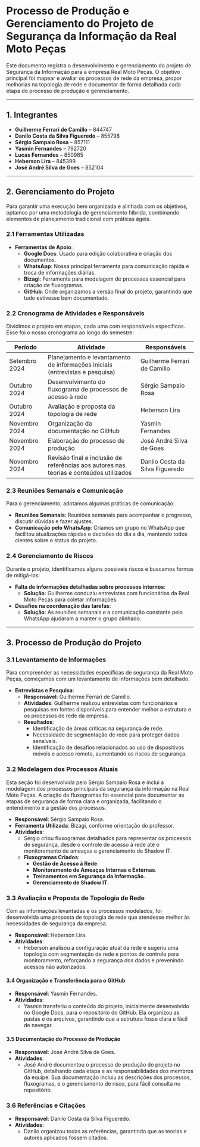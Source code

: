 # Processo de Produção e Gerenciamento do Projeto de Segurança da Informação da Real Moto Peças

Este documento registra o desenvolvimento e gerenciamento do projeto de Segurança da Informação para a empresa Real Moto Peças. O objetivo principal foi mapear e avaliar os processos de rede da empresa, propor melhorias na topologia de rede e documentar de forma detalhada cada etapa do processo de produção e gerenciamento.

---

## 1. Integrantes

- **Guilherme Ferrari de Camillo** – 844747
- **Danilo Costa da Silva Figueredo** – 855798
- **Sérgio Sampaio Rosa** – 857111
- **Yasmin Fernandes** – 792720
- **Lucas Fernandes** – 850985
- **Heberson Lira** – 845399
- **José André Silva de Goes** – 852104

---

## 2. Gerenciamento do Projeto

Para garantir uma execução bem organizada e alinhada com os objetivos, optamos por uma metodologia de gerenciamento híbrida, combinando elementos de planejamento tradicional com práticas ágeis.

### 2.1 Ferramentas Utilizadas

- **Ferramentas de Apoio**:
  - **Google Docs**: Usado para edição colaborativa e criação dos documentos.
  - **WhatsApp**: Nossa principal ferramenta para comunicação rápida e troca de informações diárias.
  - **Bizagi**: Ferramenta para modelagem de processos essencial para criação de fluxogramas.
  - **GitHub**: Onde organizamos a versão final do projeto, garantindo que tudo estivesse bem documentado.

### 2.2 Cronograma de Atividades e Responsáveis

Dividimos o projeto em etapas, cada uma com responsáveis específicos. Esse foi o nosso cronograma ao longo do semestre:

| **Período**       | **Atividade**                                                                          | **Responsáveis**                      |
|-------------------|----------------------------------------------------------------------------------------|---------------------------------------|
| Setembro 2024    | Planejamento e levantamento de informações iniciais (entrevistas e pesquisa)            | Guilherme Ferrari de Camillo          |
| Outubro 2024     | Desenvolvimento do fluxograma de processos de acesso à rede                             | Sérgio Sampaio Rosa                   |
| Outubro 2024     | Avaliação e proposta da topologia de rede                                               | Heberson Lira                         |
| Novembro 2024    | Organização da documentação no GitHub                                                   | Yasmin Fernandes                      |
| Novembro 2024    | Elaboração do processo de produção                                                      | José André Silva de Goes              |
| Novembro 2024    | Revisão final e inclusão de referências aos autores nas teorias e conteúdos utilizados  | Danilo Costa da Silva Figueredo       |

### 2.3 Reuniões Semanais e Comunicação

Para o gerenciamento, adotamos algumas práticas de comunicação:

- **Reuniões Semanais**: Reuniões semanais para acompanhar o progresso, discutir dúvidas e fazer ajustes.
- **Comunicação pelo WhatsApp**: Criamos um grupo no WhatsApp que facilitou atualizações rápidas e decisões do dia a dia, mantendo todos cientes sobre o status do projeto.

### 2.4 Gerenciamento de Riscos

Durante o projeto, identificamos alguns possíveis riscos e buscamos formas de mitigá-los:

- **Falta de informações detalhadas sobre processos internos**:
  - **Solução**: Guilherme conduziu entrevistas com funcionários da Real Moto Peças para coletar informações.
- **Desafios na coordenação das tarefas**:
  - **Solução**: As reuniões semanais e a comunicação constante pelo WhatsApp ajudaram a manter o grupo alinhado.
 
---

## 3. Processo de Produção do Projeto

### 3.1 Levantamento de Informações

Para compreender as necessidades específicas de segurança da Real Moto Peças, começamos com um levantamento de informações bem detalhado.

- **Entrevistas e Pesquisa**:
  - **Responsável**: Guilherme Ferrari de Camillo.
  - **Atividades**: Guilherme realizou entrevistas com funcionários e pesquisas em fontes disponíveis para entender melhor a estrutura e os processos de rede da empresa.
  - **Resultados**:
    - Identificação de áreas críticas na segurança de rede.
    - Necessidade de segmentação de rede para proteger dados sensíveis.
    - Identificação de desafios relacionados ao uso de dispositivos móveis e acesso remoto, aumentando os riscos de segurança.

### 3.2 Modelagem dos Processos Atuais

Esta seção foi desenvolvida pelo Sérgio Sampaio Rosa e inclui a modelagem dos processos principais da segurança da informação na Real Moto Peças. A criação de fluxogramas foi essencial para documentar as etapas de segurança de forma clara e organizada, facilitando o entendimento e a gestão dos processos.

- **Responsável**: Sérgio Sampaio Rosa.
- **Ferramenta Utilizada**: Bizagi, conforme orientação do professor.
- **Atividades**:
  - Sérgio criou fluxogramas detalhados para representar os processos de segurança, desde o controle de acesso à rede até o monitoramento de ameaças e gerenciamento de Shadow IT.
  - **Fluxogramas Criados**:
    - **Gestão de Acesso à Rede**.
    - **Monitoramento de Ameaças Internas e Externas**.
    - **Treinamentos em Segurança da Informação**.
    - **Gerenciamento de Shadow IT**.

### 3.3 Avaliação e Proposta de Topologia de Rede

Com as informações levantadas e os processos modelados, foi desenvolvida uma proposta de topologia de rede que atendesse melhor às necessidades de segurança da empresa.

- **Responsável**: Heberson Lira.
- **Atividades**:
  - Heberson analisou a configuração atual da rede e sugeriu uma topologia com segmentação de rede e pontos de controle para monitoramento, reforçando a segurança dos dados e prevenindo acessos não autorizados.

#### 3.4 Organização e Transferência para o GitHub

- **Responsável**: Yasmin Fernandes.
- **Atividades**:
  - Yasmin transferiu o conteúdo do projeto, inicialmente desenvolvido no Google Docs, para o repositório do GitHub. Ela organizou as pastas e os arquivos, garantindo que a estrutura fosse clara e fácil de navegar.

#### 3.5 Documentação do Processo de Produção

- **Responsável**: José André Silva de Goes.
- **Atividades**:
  - José André documentou o processo de produção do projeto no GitHub, detalhando cada etapa e as responsabilidades dos membros da equipe. Sua documentação incluiu as descrições dos processos, fluxogramas, e o gerenciamento de risco, para fácil consulta no repositório.

### 3.6 Referências e Citações

- **Responsável**: Danilo Costa da Silva Figueredo.
- **Atividades**:
  - Danilo organizou todas as referências, garantindo que as teorias e autores aplicados fossem citados.
